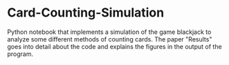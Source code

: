 # Card-Counting-Simulation

Python notebook that implements a simulation of the game blackjack to analyze some different methods of counting cards. The paper "Results" goes into detail about the code
and explains the figures in the output of the program.
